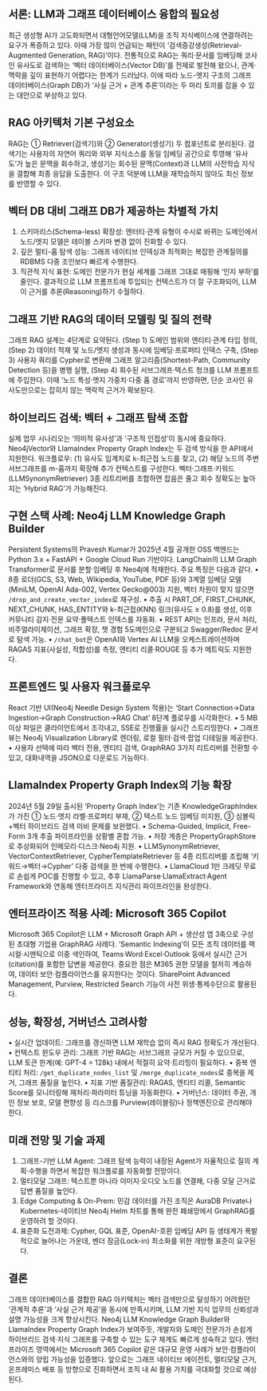 ## 서론: LLM과 그래프 데이터베이스 융합의 필요성
최근 생성형 AI가 고도화되면서 대형언어모델(LLM)을 조직 지식베이스에 연결하려는 요구가 폭증하고 있다. 이때 가장 많이 언급되는 패턴이 ‘검색증강생성(Retrieval-Augmented Generation, RAG)’이다. 전통적으로 RAG는 쿼리·문서를 임베딩해 코사인 유사도로 검색하는 ‘벡터 데이터베이스(Vector DB)’를 전제로 발전해 왔으나, 관계·맥락을 깊이 표현하기 어렵다는 한계가 드러났다. 이에 따라 노드-엣지 구조의 그래프 데이터베이스(Graph DB)가 ‘사실 근거 + 관계 추론’이라는 두 마리 토끼를 잡을 수 있는 대안으로 부상하고 있다.

## RAG 아키텍처 기본 구성요소
RAG는 ① Retriever(검색기)와 ② Generator(생성기) 두 컴포넌트로 분리된다. 검색기는 사용자의 자연어 쿼리와 외부 지식소스를 동일 임베딩 공간으로 투영해 ‘유사도’가 높은 문맥을 회수하고, 생성기는 회수된 문맥(Context)과 LLM의 사전학습 지식을 결합해 최종 응답을 도출한다. 이 구조 덕분에 LLM을 재학습하지 않아도 최신 정보를 반영할 수 있다.

## 벡터 DB 대비 그래프 DB가 제공하는 차별적 가치
1) 스키마리스(Schema-less) 확장성: 엔터티·관계 유형이 수시로 바뀌는 도메인에서 노드/엣지 모델은 테이블 스키마 변경 없이 진화할 수 있다.
2) 깊은 멀티-홉 탐색 성능: 그래프 네이티브 인덱싱과 최적화는 복잡한 관계질의를 RDBMS 다중 조인보다 빠르게 수행한다.
3) 직관적 지식 표현: 도메인 전문가가 현실 세계를 그래프 그대로 매핑해 ‘인지 부하’를 줄인다. 결과적으로 LLM 프롬프트에 투입되는 컨텍스트가 더 잘 구조화되어, LLM이 근거를 추론(Reasoning)하기 수월하다.

## 그래프 기반 RAG의 데이터 모델링 및 질의 전략
그래프 RAG 설계는 4단계로 요약된다. (Step 1) 도메인 범위와 엔티티·관계 타입 정의, (Step 2) 데이터 적재 및 노드/엣지 생성과 동시에 임베딩·프로퍼티 인덱스 구축, (Step 3) 사용자 쿼리를 Cypher로 변환해 그래프 알고리즘(Shortest-Path, Community Detection 등)을 병행 실행, (Step 4) 회수된 서브그래프·텍스트 청크를 LLM 프롬프트에 주입한다. 이때 ‘노드 특성·엣지 가중치·다중 홉 경로’까지 반영하면, 단순 코사인 유사도만으로는 잡히지 않는 맥락적 근거가 확보된다.

## 하이브리드 검색: 벡터 + 그래프 탐색 조합
실제 업무 시나리오는 ‘의미적 유사성’과 ‘구조적 인접성’이 동시에 중요하다. Neo4jVector와 LlamaIndex Property Graph Index는 두 검색 방식을 한 API에서 지원한다. 워크플로우: (1) 유사도 임계치로 k-최근접 노드를 찾고, (2) 해당 노드의 주변 서브그래프를 m-홉까지 확장해 추가 컨텍스트를 구성한다. 벡터·그래프·키워드(LLMSynonymRetriever) 3종 리트리버를 조합하면 잡음은 줄고 회수 정확도는 높아지는 ‘Hybrid RAG’가 가능해진다.

## 구현 스택 사례: Neo4j LLM Knowledge Graph Builder
Persistent Systems의 Pravesh Kumar가 2025년 4월 공개한 OSS 백엔드는 Python 3.x + FastAPI + Google Cloud Run 기반이다. LangChain의 LLM Graph Transformer로 문서를 분할·임베딩 후 Neo4j에 적재한다. 주요 특징은 다음과 같다. 
• 8종 로더(GCS, S3, Web, Wikipedia, YouTube, PDF 등)와 3계열 임베딩 모델(MiniLM, OpenAI Ada-002, Vertex Gecko@003) 지원, 벡터 차원이 맞지 않으면 `/drop_and_create_vector_index`로 재구성. 
• 추출 시 PART_OF, FIRST_CHUNK, NEXT_CHUNK, HAS_ENTITY와 k-최근접(KNN) 링크(유사도 ≥ 0.8)를 생성, 이후 커뮤니티 감지·전문 요약·풀텍스트 인덱스를 자동화. 
• REST API는 인프라, 문서 처리, 비주얼라이제이션, 그래프 확장, 챗 경험 5도메인으로 구분되고 Swagger/Redoc 문서로 탐색 가능. 
• `/chat_bot`은 OpenAI와 Vertex AI LLM을 오케스트레이션하며 RAGAS 지표(사실성, 적합성)를 측정, 엔티티 리콜·ROUGE 등 추가 메트릭도 지원한다.

## 프론트엔드 및 사용자 워크플로우
React 기반 UI(Neo4j Needle Design System 적용)는 ‘Start Connection→Data Ingestion→Graph Construction→RAG Chat’ 8단계 플로우를 시각화한다. 
• 5 MB 이상 파일은 클라이언트에서 조각내고, SSE로 진행률을 실시간 스트리밍한다. 
• 그래프 뷰는 Neo4j Visualization Library로 렌더링, 로컬 필터·검색·팝업 디테일을 제공한다. 
• 사용자 선택에 따라 벡터 전용, 엔티티 검색, GraphRAG 3가지 리트리버를 전환할 수 있고, 대화내역을 JSON으로 다운로드 가능하다.

## LlamaIndex Property Graph Index의 기능 확장
2024년 5월 29일 출시된 ‘Property Graph Index’는 기존 KnowledgeGraphIndex가 가진 ① 노드·엣지 라벨·프로퍼티 부재, ② 텍스트 노드 임베딩 미지원, ③ 심볼릭+벡터 하이브리드 검색 미비 문제를 보완했다. 
• Schema-Guided, Implicit, Free-Form 3개 추출 파이프라인을 상황별 혼합 가능. 
• 저장 계층은 PropertyGraphStore로 추상화되어 인메모리·디스크·Neo4j 지원. 
• LLMSynonymRetriever, VectorContextRetriever, CypherTemplateRetriever 등 4종 리트리버를 조립해 ‘키워드→벡터→Cypher’ 다중 검색을 한 번에 수행한다. 
• LlamaCloud 1만 크레딧 무료로 손쉽게 POC를 진행할 수 있고, 추후 LlamaParse·LlamaExtract·Agent Framework와 연동해 엔터프라이즈 지식관리 파이프라인을 완성한다.

## 엔터프라이즈 적용 사례: Microsoft 365 Copilot
Microsoft 365 Copilot은 LLM + Microsoft Graph API + 생산성 앱 3축으로 구성된 초대형 기업용 GraphRAG 사례다. ‘Semantic Indexing’이 모든 조직 데이터를 렉시컬·시맨틱으로 이중 색인하여, Teams·Word·Excel·Outlook 등에서 실시간 근거(citation)를 포함한 답변을 제공한다. 중요한 점은 M365 권한 모델을 철저히 계승하여, 데이터 보안·컴플라이언스를 유지한다는 것이다. SharePoint Advanced Management, Purview, Restricted Search 기능이 사전 위생·통제수단으로 활용된다.

## 성능, 확장성, 거버넌스 고려사항
• 실시간 업데이트: 그래프를 갱신하면 LLM 재학습 없이 즉시 RAG 정확도가 개선된다.
• 컨텍스트 윈도우 관리: 그래프 기반 RAG는 서브그래프 규모가 커질 수 있으므로, LLM 토큰 한계(예: GPT-4 = 128k) 내에서 적절히 요약·트리밍이 필요하다.
• 중복 엔티티 처리: `/get_duplicate_nodes_list` 및 `/merge_duplicate_nodes`로 중복을 제거, 그래프 품질을 높인다.
• 지표 기반 품질관리: RAGAS, 엔티티 리콜, Semantic Score를 모니터링해 재처리·파라미터 튜닝을 자동화한다.
• 거버넌스: 데이터 주권, 개인 정보 보호, 모델 편향성 등 리스크를 Purview(레이블링)나 정책엔진으로 관리해야 한다.

## 미래 전망 및 기술 과제
1) 그래프-기반 LLM Agent: 그래프 탐색 능력이 내장된 Agent가 자율적으로 질의 계획·수행을 하면서 복잡한 워크플로를 자동화할 전망이다.
2) 멀티모달 그래프: 텍스트뿐 아니라 이미지·오디오 노드를 연결해, 다중 모달 근거로 답변 품질을 높인다.
3) Edge Computing & On-Prem: 민감 데이터를 가진 조직은 AuraDB Private나 Kubernetes-네이티브 Neo4j Helm 차트를 통해 완전 폐쇄망에서 GraphRAG를 운영하려 할 것이다.
4) 표준화 도전과제: Cypher, GQL 표준, OpenAI-호환 임베딩 API 등 생태계가 폭발적으로 늘어나는 가운데, 벤더 잠금(Lock-in) 최소화를 위한 개방형 표준이 요구된다.

## 결론
그래프 데이터베이스를 결합한 RAG 아키텍처는 벡터 검색만으로 달성하기 어려웠던 ‘관계적 추론’과 ‘사실 근거 제공’을 동시에 만족시키며, LLM 기반 지식 업무의 신뢰성과 설명 가능성을 크게 향상시킨다. Neo4j LLM Knowledge Graph Builder와 LlamaIndex Property Graph Index가 보여주듯, 개발자와 도메인 전문가가 손쉽게 하이브리드 검색·지식 그래프를 구축할 수 있는 도구 체계도 빠르게 성숙하고 있다. 엔터프라이즈 영역에서는 Microsoft 365 Copilot 같은 대규모 운영 사례가 보안·컴플라이언스와의 양립 가능성을 입증했다. 앞으로는 그래프 네이티브 에이전트, 멀티모달 근거, 온프레미스 배포 등 방향으로 진화하면서 조직 내 AI 활용 가치를 극대화할 것으로 예상된다.